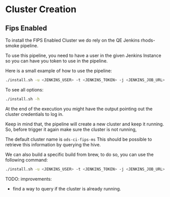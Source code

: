# Cluster Creation

## Fips Enabled
To install the FIPS Enabled Cluster we do rely on  the QE Jenkins rhods-smoke pipeline.

To use this pipeline, you need to have a user in the given Jenkins Instance so you can have you token to use in the pipeline.

Here is a small example of how to use the pipeline:

```bash
./install.sh -u <JENKINS_USER> -t <JENKINS_TOKEN> -j <JENKINS_JOB_URL>
```

To see all options:
```bash
./install.sh -h
```
    
At the end of the execution you might have the output pointing out the cluster credentials to log in.

Keep in mind that, the pipeline will create a new cluster and keep it running.
So, before trigger it again make sure the cluster is not running, 

The default cluster name is `ods-ci-fips-ms`
This should be possible to retrieve this information by querying the hive.

We can also build a specific build from brew, to do so, you can use the following command:

```bash
./install.sh -u <JENKINS_USER> -t <JENKINS_TOKEN> -j <JENKINS_JOB_URL> -b <ODS_BUILD_URL>
```


TODO: improvements:
- find a way to query if the cluster is already running.
